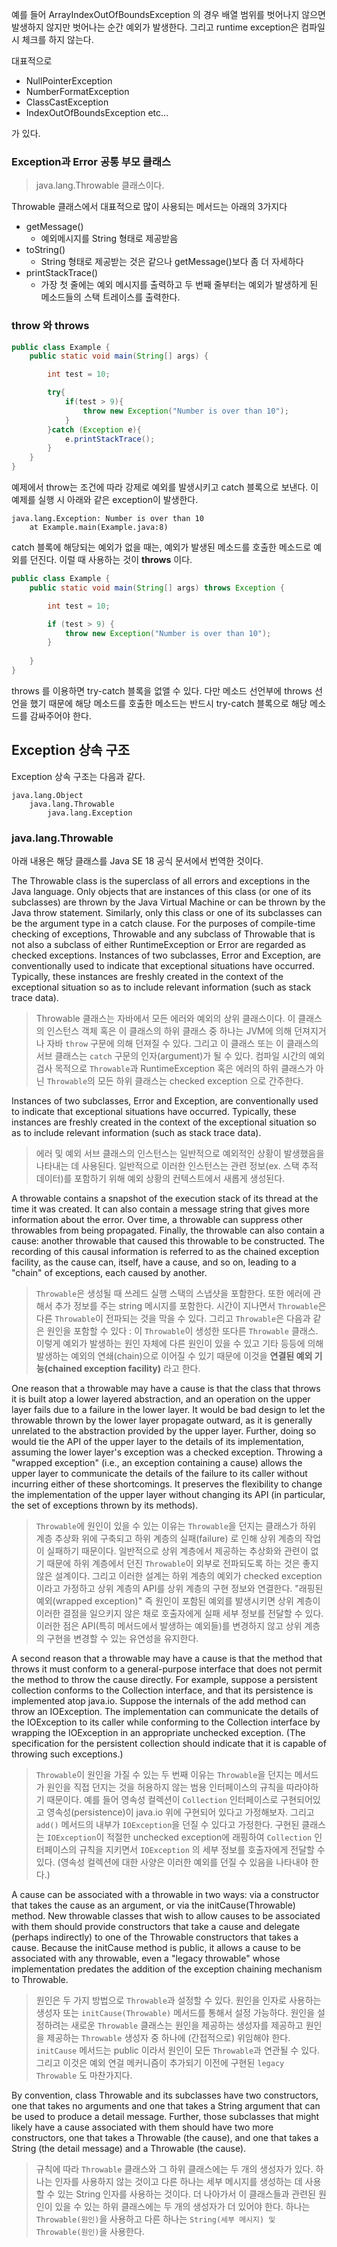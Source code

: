 
예를 들어 ArrayIndexOutOfBoundsException 의 경우 배열 범위를 벗어나지 않으면 발생하지 않지만 벗어나는 순간 예외가 발생한다. 그리고 runtime exception은 컴파일시 체크를 하지 않는다.

대표적으로
* NullPointerException
* NumberFormatException
* ClassCastException
* IndexOutOfBoundsException
  etc...

가 있다.


### Exception과 Error 공통 부모 클래스

> java.lang.Throwable 클래스이다.

Throwable 클래스에서 대표적으로 많이 사용되는 메서드는 아래의 3가지다

* getMessage()
    * 예외메시지를 String 형태로 제공받음
* toString()
    * String 형태로 제공받는 것은 같으나 getMessage()보다 좀 더 자세하다
* printStackTrace()
    * 가장 첫 줄에는 예외 메시지를 출력하고 두 번째 줄부터는 예외가 발생하게 된 메소드들의 스택 트레이스를 출력한다.



### throw 와 throws

```java
public class Example {
    public static void main(String[] args) {

        int test = 10;

        try{
            if(test > 9){
                throw new Exception("Number is over than 10");
            }
        }catch (Exception e){
            e.printStackTrace();
        }
    }
}
```

예제에서 throw는 조건에 따라 강제로 예외를 발생시키고 catch 블록으로 보낸다.
이 예제를 실행 시 아래와 같은 exception이 발생한다.

```
java.lang.Exception: Number is over than 10
	at Example.main(Example.java:8)
```

catch 블록에 해당되는 예외가 없을 때는, 예외가 발생된 메소드를 호출한 메소드로 예외를 던진다. 이럴 때 사용하는 것이 **throws** 이다.

```java
public class Example {
    public static void main(String[] args) throws Exception {

        int test = 10;

        if (test > 9) {
            throw new Exception("Number is over than 10");
        }
        
    }
}
```

throws 를 이용하면 try-catch 블록을 없앨 수 있다.
다만 메소드 선언부에 throws 선언을 했기 때문에 해당 메소드를 호출한 메소드는 반드시 try-catch 블록으로 해당 메소드를 감싸주어야 한다.


## Exception 상속 구조

Exception 상속 구조는 다음과 같다.

```text
java.lang.Object
    java.lang.Throwable
        java.lang.Exception
```

### java.lang.Throwable

아래 내용은 해당 클래스를 Java SE 18 공식 문서에서 번역한 것이다.

The Throwable class is the superclass of all errors and exceptions in the Java language. Only objects that are instances of this class (or one of its subclasses) are thrown by the Java Virtual Machine or can be thrown by the Java throw statement. Similarly, only this class or one of its subclasses can be the argument type in a catch clause. For the purposes of compile-time checking of exceptions, Throwable and any subclass of Throwable that is not also a subclass of either RuntimeException or Error are regarded as checked exceptions.
Instances of two subclasses, Error and Exception, are conventionally used to indicate that exceptional situations have occurred. Typically, these instances are freshly created in the context of the exceptional situation so as to include relevant information (such as stack trace data).

> Throwable 클래스는 자바에서 모든 에러와 예외의 상위 클래스이다.
> 이 클래스의 인스턴스 객체 혹은 이 클래스의 하위 클래스 중 하나는 JVM에 의해 던져지거나 자바 `throw` 구문에 의해 던져질 수 있다.
> 그리고 이 클래스 또는 이 클래스의 서브 클래스는 `catch` 구문의 인자(argument)가 될 수 있다.
> 컴파일 시간의 예외 검사 목적으로 `Throwable`과 RuntimeException 혹은 에러의 하위 클래스가 아닌 `Throwable`의 모든 하위 클래스는 checked exception 으로 간주한다.

Instances of two subclasses, Error and Exception, are conventionally used to indicate that exceptional situations have occurred. Typically, these instances are freshly created in the context of the exceptional situation so as to include relevant information (such as stack trace data).

> 에러 및 예외 서브 클래스의 인스턴스는 일반적으로 예외적인 상황이 발생했음을 나타내는 데 사용된다.
> 일반적으로 이러한 인스턴스는 관련 정보(ex. 스택 추적 데이터)를 포함하기 위해 예외 상황의 컨텍스트에서 새롭게 생성된다.

A throwable contains a snapshot of the execution stack of its thread at the time it was created. It can also contain a message string that gives more information about the error. Over time, a throwable can suppress other throwables from being propagated. Finally, the throwable can also contain a cause: another throwable that caused this throwable to be constructed. The recording of this causal information is referred to as the chained exception facility, as the cause can, itself, have a cause, and so on, leading to a "chain" of exceptions, each caused by another.

> `Throwable`은 생성될 때 쓰레드 실행 스택의 스냅샷을 포함한다.
> 또한 에러에 관해서 추가 정보를 주는 string 메시지를 포함한다.
> 시간이 지나면서 `Throwable`은 다른 `Throwable`이 전파되는 것을 막을 수 있다.
> 그리고 `Throwable`은 다음과 같은 원인을 포함할 수 있다 : 이 `Throwable`이 생성한 또다른 `Throwable` 클래스.
> 이렇게 예외가 발생하는 원인 자체에 다른 원인이 있을 수 있고 기타 등등에 의해 발생하는 예외의 연쇄(chain)으로 이어질 수 있기 때문에
> 이것을 **연결된 예외 기능(chained exception facility)** 라고 한다.

One reason that a throwable may have a cause is that the class that throws it is built atop a lower layered abstraction, and an operation on the upper layer fails due to a failure in the lower layer. It would be bad design to let the throwable thrown by the lower layer propagate outward, as it is generally unrelated to the abstraction provided by the upper layer. Further, doing so would tie the API of the upper layer to the details of its implementation, assuming the lower layer's exception was a checked exception. Throwing a "wrapped exception" (i.e., an exception containing a cause) allows the upper layer to communicate the details of the failure to its caller without incurring either of these shortcomings. It preserves the flexibility to change the implementation of the upper layer without changing its API (in particular, the set of exceptions thrown by its methods).

> `Throwable`에 원인이 있을 수 있는 이유는 `Throwable`을 던지는 클래스가 하위 계층 추상화 위에 구축되고 하위 계층의 실패(failure)
> 로 인해 상위 계층의 작업이 실패하기 때문이다.
> 일반적으로 상위 계층에서 제공하는 추상화와 관련이 없기 때문에 하위 계층에서 던진 `Throwable`이 외부로 전파되도록 하는 것은 좋지 않은 설계이다.
> 그리고 이러한 설계는 하위 계층의 예외가 checked exception이라고 가정하고 상위 계층의 API를 상위 계층의 구현 정보와 연결한다.
> "래핑된 예외(wrapped exception)" 즉 원인이 포함된 예외를 발생시키면 상위 계층이 이러한 결점을 일으키지 않은 채로 호출자에게
> 실패 세부 정보를 전달할 수 있다. 이러한 점은 API(특히 메서드에서 발생하는 예외들)를 변경하지 않고 상위 계층의 구현을 변경할 수 있는
> 유연성을 유지한다.

A second reason that a throwable may have a cause is that the method that throws it must conform to a general-purpose interface that does not permit the method to throw the cause directly. For example, suppose a persistent collection conforms to the Collection interface, and that its persistence is implemented atop java.io. Suppose the internals of the add method can throw an IOException. The implementation can communicate the details of the IOException to its caller while conforming to the Collection interface by wrapping the IOException in an appropriate unchecked exception. (The specification for the persistent collection should indicate that it is capable of throwing such exceptions.)


> `Throwable`이 원인을 가질 수 있는 두 번째 이유는 `Throwable`을 던지는 메서드가 원인을 직접 던지는 것을 허용하지 않는
> 범용 인터페이스의 규칙을 따라야하기 때문이다.
> 예를 들어 영속성 컬렉션이 `Collection` 인터페이스로 구현되어있고 영속성(persistence)이 java.io 위에 구현되어 있다고 가정해보자.
> 그리고 `add()` 메서드의 내부가 `IOException`을 던질 수 있다고 가정한다.
> 구현된 클래스는 `IOException`이 적절한 unchecked exception에 래핑하여 `Collection` 인터페이스의 규칙을 지키면서 `IOException`
> 의 세부 정보를 호출자에게 전달할 수 있다. (영속성 컬렉션에 대한 사양은 이러한 예외를 던질 수 있음을 나타내야 한다.)

A cause can be associated with a throwable in two ways: via a constructor that takes the cause as an argument, or via the initCause(Throwable) method. New throwable classes that wish to allow causes to be associated with them should provide constructors that take a cause and delegate (perhaps indirectly) to one of the Throwable constructors that takes a cause. Because the initCause method is public, it allows a cause to be associated with any throwable, even a "legacy throwable" whose implementation predates the addition of the exception chaining mechanism to Throwable.

> 원인은 두 가지 방법으로 `Throwable`과 설정할 수 있다.
> 원인을 인자로 사용하는 생성자 또는 `initCause(Throwable)` 메서드를 통해서 설정 가능하다.
> 원인을 설정하려는 새로운 `Throwable` 클래스는 원인을 제공하는 생성자를 제공하고 원인을 제공하는 `Throwable` 생성자 중 하나에
> (간접적으로) 위임해야 한다.
> `initCause` 메서드는 public 이라서 원인이 모든 `Throwable`과 연관될 수 있다.
> 그리고 이것은 예외 연걸 메커니즘이 추가되기 이전에 구현된 `legacy Throwable` 도 마찬가지다.

By convention, class Throwable and its subclasses have two constructors, one that takes no arguments and one that takes a String argument that can be used to produce a detail message. Further, those subclasses that might likely have a cause associated with them should have two more constructors, one that takes a Throwable (the cause), and one that takes a String (the detail message) and a Throwable (the cause).

> 규칙에 따라 `Throwable` 클래스와 그 하위 클래스에는 두 개의 생성자가 있다.
> 하나는 인자를 사용하지 않는 것이고 다른 하나는 세부 메시지를 생성하는 데 사용할 수 있는 String 인자를 사용하는 것이다.
> 더 나아가서 이 클래스들과 관련된 원인이 있을 수 있는 하위 클래스에는 두 개의 생성자가 더 있어야 한다.
> 하나는 `Throwable(원인)`을 사용하고 다른 하나는 `String(세부 메시지) 및` `Throwable(원인)`을 사용한다.






